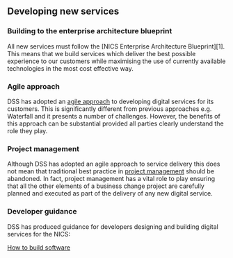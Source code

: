 ## Developing new services

### Building to the enterprise architecture blueprint

All new services must follow the [NICS Enterprise Architecture Blueprint][1]. This means that we build services which deliver the best possible experience to our customers while maximising the use of currently available technologies in the most cost effective way.

### Agile approach

DSS has adopted an [agile approach][8] to developing digital services for its customers. This is significantly different from previous approaches e.g. Waterfall and it presents a number of challenges. However, the benefits of this approach can be substantial provided all parties clearly understand the role they play.

### Project management

Although DSS has adopted an agile approach to service delivery this does not mean that traditional best practice in [project management][5] should be abandoned. In fact, project management has a vital role to play ensuring that all the other elements of a business change project are carefully planned and executed as part of the delivery of any new digital service.

### Developer guidance

DSS has produced guidance for developers designing and building digital services for the NICS:

[How to build software][6]

[5]: documentation/project-management
[6]: https://dss-developer-docs.london.cloudapps.digital/#how-to-build-software
[8]: documentation/agile
